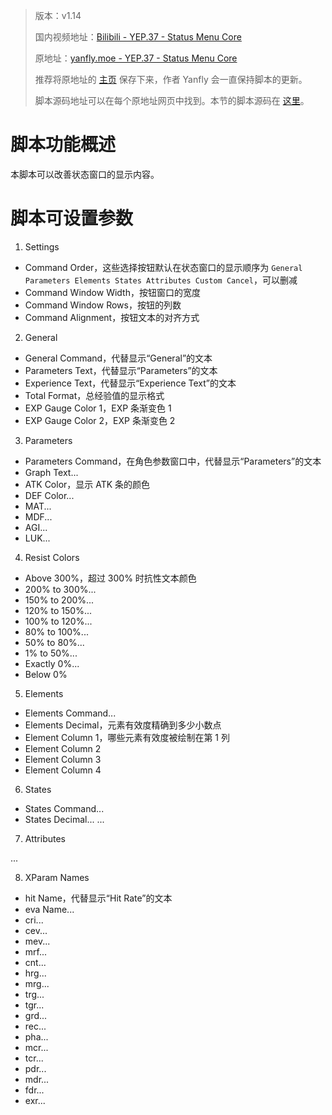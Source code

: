 > 版本：v1.14
>
> 国内视频地址：[Bilibili - YEP.37 - Status Menu Core](https://www.bilibili.com/video/av3174787/#page=42)
>
> 原地址：[yanfly.moe - YEP.37 - Status Menu Core](http://yanfly.moe/2015/12/04/yep-37-status-menu-core/)
> 
> 推荐将原地址的 [主页](http://yanfly.moe/yep/) 保存下来，作者 Yanfly 会一直保持脚本的更新。
> 
> 脚本源码地址可以在每个原地址网页中找到。本节的脚本源码在 [这里](https://www.dropbox.com/s/f6th4ahlrkvykaa/YEP_StatusMenuCore.js?dl=0)。

# 脚本功能概述

本脚本可以改善状态窗口的显示内容。

# 脚本可设置参数

1. Settings

- Command Order，这些选择按钮默认在状态窗口的显示顺序为 `General Parameters Elements States Attributes Custom Cancel`，可以删减
- Command Window Width，按钮窗口的宽度
- Command Window Rows，按钮的列数
- Command Alignment，按钮文本的对齐方式

2. General

- General Command，代替显示“General”的文本
- Parameters Text，代替显示“Parameters”的文本
- Experience Text，代替显示“Experience Text”的文本
- Total Format，总经验值的显示格式
- EXP Gauge Color 1，EXP 条渐变色 1
- EXP Gauge Color 2，EXP 条渐变色 2

3. Parameters

- Parameters Command，在角色参数窗口中，代替显示“Parameters”的文本
- Graph Text...
- ATK Color，显示 ATK 条的颜色
- DEF Color...
- MAT...
- MDF...
- AGI...
- LUK...

4. Resist Colors

- Above 300%，超过 300% 时抗性文本颜色
- 200% to 300%...
- 150% to 200%...
- 120% to 150%...
- 100% to 120%...
- 80% to 100%...
- 50% to 80%...
- 1% to 50%...
- Exactly 0%...
- Below 0%

5. Elements

- Elements Command...
- Elements Decimal，元素有效度精确到多少小数点
- Element Column 1，哪些元素有效度被绘制在第 1 列
- Element Column 2
- Element Column 3
- Element Column 4

6. States

- States Command...
- States Decimal...
...

7. Attributes

...

8. XParam Names

- hit Name，代替显示“Hit Rate”的文本
- eva Name...
- cri...
- cev...
- mev...
- mrf...
- cnt...
- hrg...
- mrg...
- trg...
- tgr...
- grd...
- rec...
- pha...
- mcr...
- tcr...
- pdr...
- mdr...
- fdr...
- exr...
